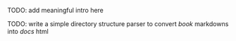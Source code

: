 TODO: add meaningful intro here

TODO: write a simple directory structure parser to convert _book_ markdowns into _docs_ html
